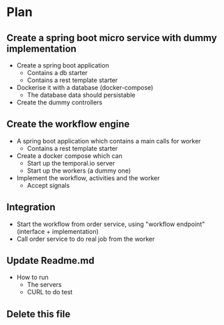 
# Plan

## Create a spring boot micro service with dummy implementation
* Create a spring boot application
  * Contains a db starter
  * Contains a rest template starter  
* Dockerise it with a database (docker-compose)
  * The database data should persistable
* Create the dummy controllers


## Create the workflow engine 
* A spring boot application which contains a main calls for worker
  * Contains a rest template starter  
* Create a docker compose which can 
    * Start up the temporal.io server
    * Start up the workers (a dummy one)
* Implement the workflow, activities and the worker
  * Accept signals
  

## Integration
* Start the workflow from order service, using "workflow endpoint" (interface + implementation) 
* Call order service to do real job from the worker 


## Update Readme.md
* How to run
  * The servers
  * CURL to do test
  
## Delete this file
